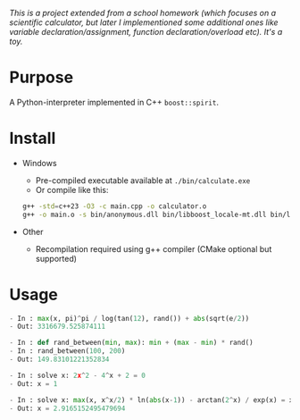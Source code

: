 *This is a project extended from a school homework (which focuses on a scientific calculator, but later I implementioned some additional ones like variable declaration/assignment, function declaration/overload etc). It's a toy.*

# Purpose

A Python-interpreter implemented in C++ `boost::spirit`.

# Install

- Windows
    - Pre-compiled executable available at `./bin/calculate.exe`
    - Or compile like this:
    ```bash
    g++ -std=c++23 -O3 -c main.cpp -o calculator.o
    g++ -o main.o -s bin/anonymous.dll bin/libboost_locale-mt.dll bin/libboost_thread-mt.dll libtbb12.dll
    ```

- Other
    - Recompilation required using g++ compiler (CMake optional but supported)


# Usage

```py
- In : max(x, pi)^pi / log(tan(12), rand()) + abs(sqrt(e/2)) 
- Out: 3316679.525874111
```
```py
- In : def rand_between(min, max): min + (max - min) * rand() 
- In : rand_between(100, 200) 
- Out: 149.83101221352834
```
```py
- In : solve x: 2x^2 - 4^x + 2 = 0 
- Out: x = 1
```
```py
- In : solve x: max(x, x^x/2) * ln(abs(x-1)) - arctan(2^x) / exp(x) = x 
- Out: x = 2.9165152495479694
```
